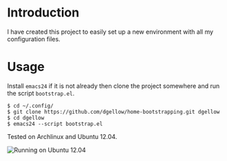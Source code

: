 # Introduction

I have created this project to easily set up a new environment with all my configuration files.

# Usage

Install `emacs24` if it is not already then clone the project somewhere and run the script `bootstrap.el`.

    $ cd ~/.config/
    $ git clone https://github.com/dgellow/home-bootstrapping.git dgellow
    $ cd dgellow
    $ emacs24 --script bootstrap.el

Tested on Archlinux and Ubuntu 12.04.

![Running on Ubuntu 12.04](http://i.imgur.com/j9rSGkh.gif)
